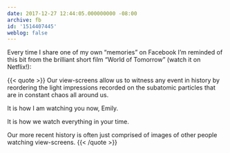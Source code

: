 ```yaml
---
date: 2017-12-27 12:44:05.000000000 -08:00
archive: fb
id: '1514407445'
weblog: false
---
```


Every time I share one of my own “memories” on Facebook I’m reminded of this bit from the brilliant short film “World of Tomorrow” (watch it on Netflix!):

{{< quote >}}
Our view-screens allow us to witness any event in history by reordering the light impressions recorded on the subatomic particles that are in constant chaos all around us.

It is how I am watching you now, Emily.

It is how we watch everything in your time.

Our more recent history is often just comprised of images of other people watching view-screens.
{{< /quote >}}
